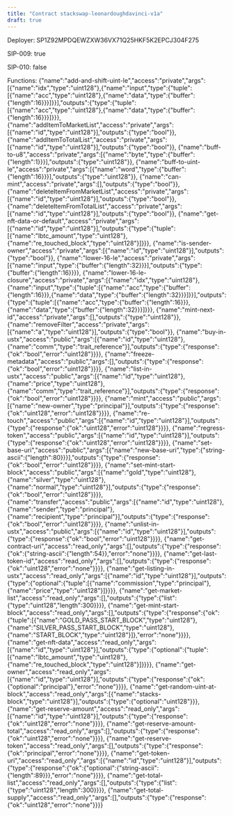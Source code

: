 ```yaml
---
title: "Contract stackswap-leonardoughdavinci-v1a"
draft: true
---
```

Deployer: SP1Z92MPDQEWZXW36VX71Q25HKF5K2EPCJ304F275

SIP-009: true

SIP-010: false

Functions:
{"name":"add-and-shift-uint-le","access":"private","args":[{"name":"idx","type":"uint128"},{"name":"input","type":{"tuple":[{"name":"acc","type":"uint128"},{"name":"data","type":{"buffer":{"length":16}}}]}}],"outputs":{"type":{"tuple":[{"name":"acc","type":"uint128"},{"name":"data","type":{"buffer":{"length":16}}}]}}}, {"name":"addItemToMarketList","access":"private","args":[{"name":"id","type":"uint128"}],"outputs":{"type":"bool"}}, {"name":"addItemToTotalList","access":"private","args":[{"name":"id","type":"uint128"}],"outputs":{"type":"bool"}}, {"name":"buff-to-u8","access":"private","args":[{"name":"byte","type":{"buffer":{"length":1}}}],"outputs":{"type":"uint128"}}, {"name":"buff-to-uint-le","access":"private","args":[{"name":"word","type":{"buffer":{"length":16}}}],"outputs":{"type":"uint128"}}, {"name":"can-mint","access":"private","args":[],"outputs":{"type":"bool"}}, {"name":"deleteItemFromMarketList","access":"private","args":[{"name":"id","type":"uint128"}],"outputs":{"type":"bool"}}, {"name":"deleteItemFromTotalList","access":"private","args":[{"name":"id","type":"uint128"}],"outputs":{"type":"bool"}}, {"name":"get-nft-data-or-default","access":"private","args":[{"name":"id","type":"uint128"}],"outputs":{"type":{"tuple":[{"name":"lbtc_amount","type":"uint128"},{"name":"re_touched_block","type":"uint128"}]}}}, {"name":"is-sender-owner","access":"private","args":[{"name":"id","type":"uint128"}],"outputs":{"type":"bool"}}, {"name":"lower-16-le","access":"private","args":[{"name":"input","type":{"buffer":{"length":32}}}],"outputs":{"type":{"buffer":{"length":16}}}}, {"name":"lower-16-le-closure","access":"private","args":[{"name":"idx","type":"uint128"},{"name":"input","type":{"tuple":[{"name":"acc","type":{"buffer":{"length":16}}},{"name":"data","type":{"buffer":{"length":32}}}]}}],"outputs":{"type":{"tuple":[{"name":"acc","type":{"buffer":{"length":16}}},{"name":"data","type":{"buffer":{"length":32}}}]}}}, {"name":"mint-next-id","access":"private","args":[],"outputs":{"type":"uint128"}}, {"name":"removeFilter","access":"private","args":[{"name":"a","type":"uint128"}],"outputs":{"type":"bool"}}, {"name":"buy-in-ustx","access":"public","args":[{"name":"id","type":"uint128"},{"name":"comm","type":"trait_reference"}],"outputs":{"type":{"response":{"ok":"bool","error":"uint128"}}}}, {"name":"freeze-metadata","access":"public","args":[],"outputs":{"type":{"response":{"ok":"bool","error":"uint128"}}}}, {"name":"list-in-ustx","access":"public","args":[{"name":"id","type":"uint128"},{"name":"price","type":"uint128"},{"name":"comm","type":"trait_reference"}],"outputs":{"type":{"response":{"ok":"bool","error":"uint128"}}}}, {"name":"mint","access":"public","args":[{"name":"new-owner","type":"principal"}],"outputs":{"type":{"response":{"ok":"uint128","error":"uint128"}}}}, {"name":"re-touch","access":"public","args":[{"name":"id","type":"uint128"}],"outputs":{"type":{"response":{"ok":"uint128","error":"uint128"}}}}, {"name":"regress-token","access":"public","args":[{"name":"id","type":"uint128"}],"outputs":{"type":{"response":{"ok":"uint128","error":"uint128"}}}}, {"name":"set-base-uri","access":"public","args":[{"name":"new-base-uri","type":{"string-ascii":{"length":80}}}],"outputs":{"type":{"response":{"ok":"bool","error":"uint128"}}}}, {"name":"set-mint-start-block","access":"public","args":[{"name":"gold","type":"uint128"},{"name":"silver","type":"uint128"},{"name":"normal","type":"uint128"}],"outputs":{"type":{"response":{"ok":"bool","error":"uint128"}}}}, {"name":"transfer","access":"public","args":[{"name":"id","type":"uint128"},{"name":"sender","type":"principal"},{"name":"recipient","type":"principal"}],"outputs":{"type":{"response":{"ok":"bool","error":"uint128"}}}}, {"name":"unlist-in-ustx","access":"public","args":[{"name":"id","type":"uint128"}],"outputs":{"type":{"response":{"ok":"bool","error":"uint128"}}}}, {"name":"get-contract-uri","access":"read_only","args":[],"outputs":{"type":{"response":{"ok":{"string-ascii":{"length":54}},"error":"none"}}}}, {"name":"get-last-token-id","access":"read_only","args":[],"outputs":{"type":{"response":{"ok":"uint128","error":"none"}}}}, {"name":"get-listing-in-ustx","access":"read_only","args":[{"name":"id","type":"uint128"}],"outputs":{"type":{"optional":{"tuple":[{"name":"commission","type":"principal"},{"name":"price","type":"uint128"}]}}}}, {"name":"get-market-list","access":"read_only","args":[],"outputs":{"type":{"list":{"type":"uint128","length":300}}}}, {"name":"get-mint-start-block","access":"read_only","args":[],"outputs":{"type":{"response":{"ok":{"tuple":[{"name":"GOLD_PASS_START_BLOCK","type":"uint128"},{"name":"SILVER_PASS_START_BLOCK","type":"uint128"},{"name":"START_BLOCK","type":"uint128"}]},"error":"none"}}}}, {"name":"get-nft-data","access":"read_only","args":[{"name":"id","type":"uint128"}],"outputs":{"type":{"optional":{"tuple":[{"name":"lbtc_amount","type":"uint128"},{"name":"re_touched_block","type":"uint128"}]}}}}, {"name":"get-owner","access":"read_only","args":[{"name":"id","type":"uint128"}],"outputs":{"type":{"response":{"ok":{"optional":"principal"},"error":"none"}}}}, {"name":"get-random-uint-at-block","access":"read_only","args":[{"name":"stacks-block","type":"uint128"}],"outputs":{"type":{"optional":"uint128"}}}, {"name":"get-reserve-amount","access":"read_only","args":[{"name":"id","type":"uint128"}],"outputs":{"type":{"response":{"ok":"uint128","error":"none"}}}}, {"name":"get-reserve-amount-total","access":"read_only","args":[],"outputs":{"type":{"response":{"ok":"uint128","error":"none"}}}}, {"name":"get-reserve-token","access":"read_only","args":[],"outputs":{"type":{"response":{"ok":"principal","error":"none"}}}}, {"name":"get-token-uri","access":"read_only","args":[{"name":"id","type":"uint128"}],"outputs":{"type":{"response":{"ok":{"optional":{"string-ascii":{"length":89}}},"error":"none"}}}}, {"name":"get-total-list","access":"read_only","args":[],"outputs":{"type":{"list":{"type":"uint128","length":300}}}}, {"name":"get-total-supply","access":"read_only","args":[],"outputs":{"type":{"response":{"ok":"uint128","error":"none"}}}}
